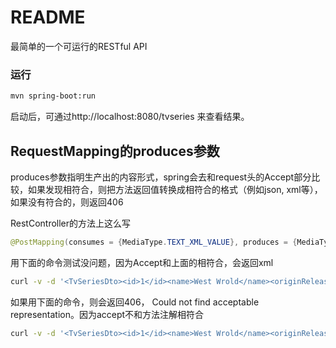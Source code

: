README
===========================

最简单的一个可运行的RESTful API

### 运行
```bash
mvn spring-boot:run
```
启动后，可通过http://localhost:8080/tvseries 来查看结果。

## RequestMapping的produces参数
produces参数指明生产出的内容形式，spring会去和request头的Accept部分比较，如果发现相符合，则把方法返回值转换成相符合的格式（例如json, xml等），如果没有符合的，则返回406

RestController的方法上这么写
```Java
@PostMapping(consumes = {MediaType.TEXT_XML_VALUE}, produces = {MediaType.TEXT_XML_VALUE})
```
用下面的命令测试没问题，因为Accept和上面的相符合，会返回xml
```bash
curl -v -d '<TvSeriesDto><id>1</id><name>West Wrold</name><originRelease>2016-10-02</originRelease></TvSeriesDto>' -X POST -H 'Content-type:text/xml' -H 'Accept:text/xml' http://localhost:8080/tvseries
```
如果用下面的命令，则会返回406，  Could not find acceptable representation。因为accept不和方法注解相符合
```bash
curl -v -d '<TvSeriesDto><id>1</id><name>West Wrold</name><originRelease>2016-10-02</originRelease></TvSeriesDto>' -X POST -H 'Content-type:text/xml' -H 'Accept:application/xml' http://localhost:8080/tvseries
```
